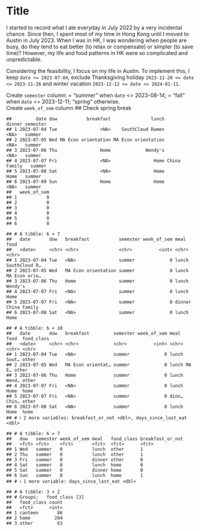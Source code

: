 # Title

I started to record what I ate everyday in July 2022 by a very
incidental chance. Since then, I spent most of my time in Hong Kong
until I moved to Austin in July 2023. When I was in HK, I was wondering
when people are busy, do they tend to eat better (to relax or
compensate) or simpler (to save time)? However, my life and food
patterns in HK were so complicated and unpredictable.

Considering the feasibility, I focus on my life in Austin. To implement
this, I keep `date >= 2023-07-04`, exclude Thanksgiving holiday
`2023-11-20 <= date <= 2023-11-26` and winter vacation
`2023-12-12 <= date <= 2024-01-11`.

Create `semester` column: = “summer” when `date` &lt;= 2023-08-14; =
“fall” when `date` &lt;= 2023-12-11; “spring” otherwise.  
Create `week_of_sem` column \## Check spring break

    ##         date dow           breakfast               lunch       dinner semester
    ## 1 2023-07-04 Tue                <NA>    SouthCloud Ramen         <NA>   summer
    ## 2 2023-07-05 Wed MA Econ orientation MA Econ orientation         <NA>   summer
    ## 3 2023-07-06 Thu                Home             Wendy's         <NA>   summer
    ## 4 2023-07-07 Fri                <NA>                Home China Family   summer
    ## 5 2023-07-08 Sat                <NA>                Home         Home   summer
    ## 6 2023-07-09 Sun                Home                Home         <NA>   summer
    ##   week_of_sem
    ## 1           0
    ## 2           0
    ## 3           0
    ## 4           0
    ## 5           0
    ## 6           0

    ## # A tibble: 6 × 7
    ##   date       dow   breakfast           semester week_of_sem meal   food         
    ##   <date>     <chr> <chr>               <chr>          <int> <chr>  <chr>        
    ## 1 2023-07-04 Tue   <NA>                summer             0 lunch  SouthCloud R…
    ## 2 2023-07-05 Wed   MA Econ orientation summer             0 lunch  MA Econ orie…
    ## 3 2023-07-06 Thu   Home                summer             0 lunch  Wendy's      
    ## 4 2023-07-07 Fri   <NA>                summer             0 lunch  Home         
    ## 5 2023-07-07 Fri   <NA>                summer             0 dinner China Family 
    ## 6 2023-07-08 Sat   <NA>                summer             0 lunch  Home

    ## # A tibble: 6 × 10
    ##   date       dow   breakfast         semester week_of_sem meal  food  food_class
    ##   <date>     <chr> <chr>             <chr>          <int> <chr> <chr> <chr>     
    ## 1 2023-07-04 Tue   <NA>              summer             0 lunch Sout… other     
    ## 2 2023-07-05 Wed   MA Econ orientat… summer             0 lunch MA E… other     
    ## 3 2023-07-06 Thu   Home              summer             0 lunch Wend… other     
    ## 4 2023-07-07 Fri   <NA>              summer             0 lunch Home  home      
    ## 5 2023-07-07 Fri   <NA>              summer             0 dinn… Chin… other     
    ## 6 2023-07-08 Sat   <NA>              summer             0 lunch Home  home      
    ## # ℹ 2 more variables: breakfast_or_not <dbl>, days_since_last_eat <dbl>

    ## # A tibble: 6 × 7
    ##   dow   semester week_of_sem meal   food_class breakfast_or_not
    ##   <fct> <fct>    <fct>       <fct>  <fct>      <fct>           
    ## 1 Wed   summer   0           lunch  other      1               
    ## 2 Thu   summer   0           lunch  other      1               
    ## 3 Fri   summer   0           dinner other      0               
    ## 4 Sat   summer   0           lunch  home       0               
    ## 5 Sat   summer   0           dinner home       0               
    ## 6 Sun   summer   0           lunch  home       1               
    ## # ℹ 1 more variable: days_since_last_eat <dbl>

    ## # A tibble: 3 × 2
    ## # Groups:   food_class [3]
    ##   food_class count
    ##   <fct>      <int>
    ## 1 canteen       86
    ## 2 home         204
    ## 3 other         63
